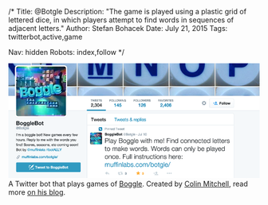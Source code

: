 /*
Title: @Botgle
Description: "The game is played using a plastic grid of lettered dice, in which players attempt to find words in sequences of adjacent letters."
Author: Stefan Bohacek
Date: July 21, 2015
Tags: twitterbot,active,game

Nav: hidden
Robots: index,follow
*/

[![](/content/bots/twitterbots/images/Botgle.png)](https://twitter.com/Botgle)
A Twitter bot that plays games of [Boggle](https://en.wikipedia.org/wiki/Boggle). Created by [Colin Mitchell](https://twitter.com/muffinista), read more [on his blog](http://muffinlabs.com/botgle/).